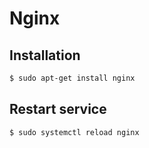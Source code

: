 # Nginx

## Installation

```bash
$ sudo apt-get install nginx
```

## Restart service

```bash
$ sudo systemctl reload nginx
```